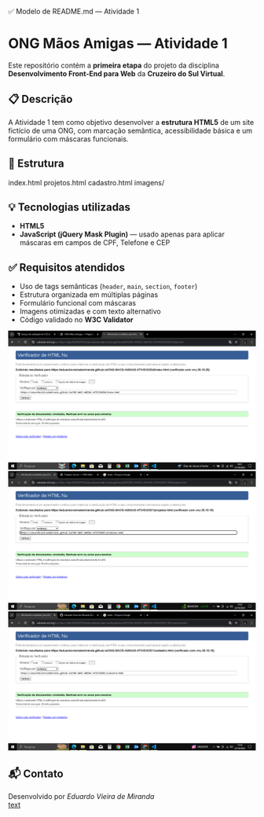 ✅ Modelo de README.md — Atividade 1
# ONG Mãos Amigas — Atividade 1

Este repositório contém a **primeira etapa** do projeto da disciplina **Desenvolvimento Front-End para Web** da **Cruzeiro do Sul Virtual**.

## 📋 Descrição
A Atividade 1 tem como objetivo desenvolver a **estrutura HTML5** de um site fictício de uma ONG, com marcação semântica, acessibilidade básica e um formulário com máscaras funcionais.

## 🧱 Estrutura


index.html
projetos.html
cadastro.html
imagens/


## 💡 Tecnologias utilizadas
- **HTML5**  
- **JavaScript (jQuery Mask Plugin)** — usado apenas para aplicar máscaras em campos de CPF, Telefone e CEP

## ✅ Requisitos atendidos
- Uso de tags semânticas (`header`, `main`, `section`, `footer`)
- Estrutura organizada em múltiplas páginas
- Formulário funcional com máscaras
- Imagens otimizadas e com texto alternativo
- Código validado no **W3C Validator**
    
![Validação da página index](imagens/docs/index-w3c.png)
![Validação da página projetos](imagens/docs/projeto-w3c.png)
![Validação da página cadastro](imagens/docs/cadastro-w3c.png)

## 📬 Contato
Desenvolvido por *Eduardo Vieira de Miranda*  
[text](https://github.com/eduardovieirademiranda)